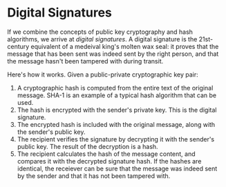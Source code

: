 # Digital Signatures

If we combine the concepts of public key cryptography and hash algorithms, we arrive at _digital signatures_.  A digital signature is the 21st-century equivalent of a medeival king's molten wax seal: it proves that the message that has been sent was indeed sent by the right person, and that the message hasn't been tampered with during transit.

Here's how it works.  Given a public-private cryptographic key pair:

1. A cryptographic hash is computed from the entire text of the original message.  SHA-1 is an example of a typical hash algorithm that can be used.
2. The hash is encrypted with the sender's private key.  This is the digital signature.
3. The encrypted hash is included with the original message, along with the sender's public key.
4. The recipient verifies the signature by decrypting it with the sender's public key.  The result of the decryption is a hash.
5. The recipient calculates the hash of the message content, and compares it with the decrypted signature hash.  If the hashes are identical, the receiever can be sure that the message was indeed sent by the sender and that it has not been tampered with.

